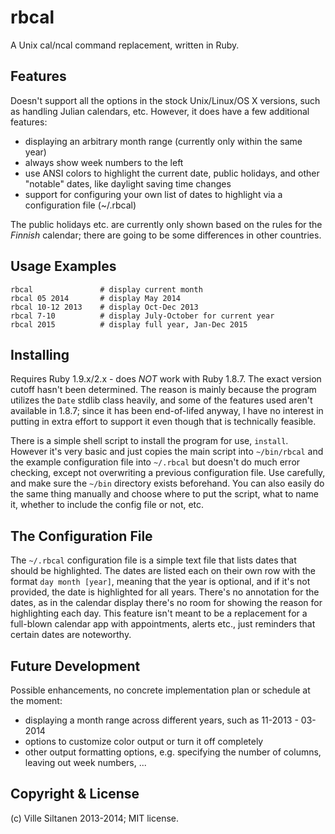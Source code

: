 # rbcal

A Unix cal/ncal command replacement, written in Ruby. 

## Features

Doesn't support all the options in the stock Unix/Linux/OS X versions,
such as handling Julian calendars, etc. However, it does have a few
additional features:

 * displaying an arbitrary month range (currently only within the same year)
 * always show week numbers to the left
 * use ANSI colors to highlight the current date, public holidays,
   and other "notable" dates, like daylight saving time changes
 * support for configuring your own list of dates to highlight via a
   configuration file (~/.rbcal)

The public holidays etc. are currently only shown based on the rules
for the *Finnish* calendar; there are going to be some differences
in other countries.


## Usage Examples

    rbcal               # display current month
	rbcal 05 2014       # display May 2014
	rbcal 10-12 2013    # display Oct-Dec 2013
	rbcal 7-10          # display July-October for current year
    rbcal 2015          # display full year, Jan-Dec 2015


## Installing

Requires Ruby 1.9.x/2.x - does *NOT* work with Ruby 1.8.7. The exact
version cutoff hasn't been determined. The reason is mainly because
the program utilizes the `Date` stdlib class heavily, and some of the
features used aren't available in 1.8.7; since it has been
end-of-lifed anyway, I have no interest in putting in extra effort
to support it even though that is technically feasible.

There is a simple shell script to install the program for use,
`install`. However it's very basic and just copies the main script
into `~/bin/rbcal` and the example configuration file into `~/.rbcal`
but doesn't do much error checking, except not overwriting a previous
configuration file. Use carefully, and make sure the `~/bin` directory
exists beforehand. You can also easily do the same thing manually and
choose where to put the script, what to name it, whether to include
the config file or not, etc.

## The Configuration File

The `~/.rbcal` configuration file is a simple text file that lists dates
that should be highlighted. The dates are listed each on their own row
with the format `day month [year]`, meaning that the year is optional,
and if it's not provided, the date is highlighted for all
years. There's no annotation for the dates, as in the calendar display
there's no room for showing the reason for highlighting each day. This
feature isn't meant to be a replacement for a full-blown calendar app
with appointments, alerts etc., just reminders that certain dates are
noteworthy.


## Future Development

Possible enhancements, no concrete implementation plan or schedule at
the moment: 

 * displaying a month range across different years,
   such as 11-2013 - 03-2014
 * options to customize color output or turn it off completely
 * other output formatting options, e.g. specifying the number of
   columns, leaving out week numbers, ...


## Copyright & License

(c) Ville Siltanen 2013-2014; MIT license.

